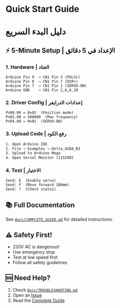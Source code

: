 # Quick Start Guide
# دليل البدء السريع

## ⚡ 5-Minute Setup | الإعداد في 5 دقائق

### 1. Hardware | العتاد
```
Arduino Pin 9  → CN1 Pin 5 (PULS+)
Arduino Pin 8  → CN1 Pin 7 (DIR+)  
Arduino Pin 7  → CN1 Pin 1 (SERVO-ON)
Arduino GND    → CN1 Pin 2,6,8,10
```

### 2. Driver Config | إعدادات الدرايفر
```
Pn00.00 = 0x02  (Position mode)
Pn02.00 = 500000  (Max frequency)
Pn04.00 = 0x01  (SERVO-ON)
```

### 3. Upload Code | رفع الكود
```bash
1. Open Arduino IDE
2. File → Examples → Delta_ASDA_B3
3. Upload to Arduino Mega
4. Open Serial Monitor (115200)
```

### 4. Test | الاختبار
```
Send: E  (Enable servo)
Send: F  (Move forward 100mm)
Send: ?  (Check status)
```

## 📚 Full Documentation
See [`docs/COMPLETE_GUIDE.md`](docs/COMPLETE_GUIDE.md) for detailed instructions.

## ⚠️ Safety First!
- 220V AC is dangerous!
- Use emergency stop
- Test at low speed first
- Follow all safety guidelines

## 🆘 Need Help?
1. Check [`docs/TROUBLESHOOTING.md`](docs/TROUBLESHOOTING.md)
2. Open an [Issue](https://github.com/yourusername/Delta-ASDA-B3-Control/issues)
3. Read the [Complete Guide](docs/COMPLETE_GUIDE.md)
